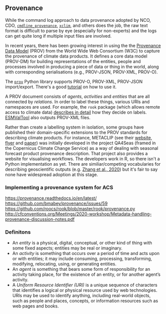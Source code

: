 ## Provenance

While the command log approach to data provenance adopted by
NCO,
CDO, 
[`cmdline_provenance`](https://cmdline-provenance.readthedocs.io/en/latest/),
[`xclim`](https://xclim.readthedocs.io/en/latest/api.html?highlight=history#xclim.core.formatting.update_history),
and others
does the job,
the raw text format is difficult to parse by eye (especially for non-experts)
and the logs can get quite long if multiple input files are involved.

In recent years, there has been growing interest in using the 
the [Provenance Data Model](https://www.w3.org/TR/prov-primer/) (PROV) from the World Wide Web Consortium (W3C)
to capture the provenance of climate data products.
It defines a core data model (PROV-DM) for building representations of the entities, people and processes
involved in producing a piece of data or thing in the world,
along with corresponding serialisations (e.g., PROV-JSON, PROV-XML, PROV-O).

The [`prov`](https://prov.readthedocs.io/en/latest/) Python library supports
PROV-O, PROV-XML, PROV-JSON import/export.
There's a good [tutorial](https://nbviewer.jupyter.org/github/trungdong/notebooks/blob/master/PROV%20Tutorial.ipynb)
on how to use it.

A PROV document consists of *agents*, *activities* and *entities* that are all connected by *relations*.
In order to label these things, various URIs and namespaces are used.
For example, the `rook` package (which allows remote access to climate data)
[describes in detail](https://rook-wps.readthedocs.io/en/latest/prov.html) how they decide on labels.
[ESMValTool](https://docs.esmvaltool.org/en/latest/community/diagnostic.html#recording-provenance)
also outputs PROV-XML files.

Rather than create a labelling system in isolation,
some groups have published their domain-specific extensions
to the PROV standards for describing climate products. 
For instance, METACLIP (see their
[website](http://www.metaclip.org/), 
[flyer](https://predictia.es/en/news/metaclip-climate-metadata-provenance) and
[paper](https://www.sciencedirect.com/science/article/pii/S1364815218305036))
was initially developed in the project QA4Seas (framed in the Copernicus Climate Change Service)
as a way of dealing with seasonal forecast product provenance description.
That project also provides a website for visualising workflows.
The developers work in R,
so there isn't a Python implementation as yet.
There are similiar/competing vocabularies for describing geoscientific outputs
(e.g. [Zhang et al., 2020](https://www.sciencedirect.com/science/article/pii/S0098300419306120))
but it's fair to say none have widespread adoption at this stage.

### Implementing a provenance system for ACS

https://provenance.readthedocs.io/en/latest/  
https://github.com/bmabey/provenance/issues/59  
https://github.com/roocs/rook/blob/master/rook/provenance.py  
http://cfconventions.org/Meetings/2020-workshop/Metadata-handling-provenance-discussion-notes.pdf  

### Definitons

- An *entity* is a physical, digital, conceptual, or other kind of thing with some fixed aspects; entities may be real or imaginary.
- An *activity* is something that occurs over a period of time and acts upon or with entities; it may include consuming, processing, transforming, modifying, relocating, using, or generating entities.
- An *agent* is something that bears some form of responsibility for an activity taking place, for the existence of an entity, or for another agent’s activity.
- A *Uniform Resource Identifier (URI)* is a unique sequence of characters that identifies a logical or physical resource used by web technologies. URIs may be used to identify anything, including real-world objects, such as people and places, concepts, or information resources such as web pages and books.
